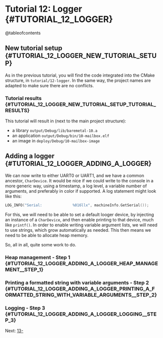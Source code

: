 # Tutorial 12: Logger {#TUTORIAL_12_LOGGER}

@tableofcontents

## New tutorial setup {#TUTORIAL_12_LOGGER_NEW_TUTORIAL_SETUP}

As in the previous tutorial, you will find the code integrated into the CMake structure, in `tutorial/12-logger`.
In the same way, the project names are adapted to make sure there are no conflicts.

### Tutorial results {#TUTORIAL_12_LOGGER_NEW_TUTORIAL_SETUP_TUTORIAL_RESULTS}

This tutorial will result in (next to the main project structure):
- a library `output/Debug/lib/baremetal-10.a`
- an application `output/Debug/bin/10-mailbox.elf`
- an image in `deploy/Debug/10-mailbox-image`

## Adding a logger {#TUTORIAL_12_LOGGER_ADDING_A_LOGGER}

We can now write to either UART0 or UART1, and we have a common ancestor, `CharDevice`.
It would be nice if we could write to the console in a more generic way, using a timestamp, a log level, a variable number of arguments, and preferably in color if supported.
A log statement might look like this:

```cpp
LOG_INFO("Serial:              %016llx", machineInfo.GetSerial());
```

For this, we will need to be able to set a default looger device, by injecting an instance of a `CharDevice`, and then enable printing to that device, much like `printf()`.
In order to enable writing variable argument lists, we will need to use strings, which grow automatically as needed.
This then means we need to be able to allocate heap memory.

So, all in all, quite some work to do.

### Heap management - Step 1 {#TUTORIAL_12_LOGGER_ADDING_A_LOGGER_HEAP_MANAGEMENT__STEP_1}

### Printing a formatted string with variable arguments - Step 2 {#TUTORIAL_12_LOGGER_ADDING_A_LOGGER_PRINTING_A_FORMATTED_STRING_WITH_VARIABLE_ARGUMENTS__STEP_2}

### Logging - Step 3 {#TUTORIAL_12_LOGGER_ADDING_A_LOGGER_LOGGING__STEP_3}

Next: [13-](13-.md)

